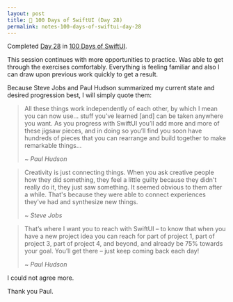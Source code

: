 ```yaml
---
layout: post
title: 📔 100 Days of SwiftUI (Day 28)
permalink: notes-100-days-of-swiftui-day-28
---
```


Completed [Day 28](https://www.hackingwithswift.com/100/swiftui/28) in [100 Days of SwiftUI](https://www.hackingwithswift.com/100/swiftui).

This session continues with more opportunities to practice. Was able to get through the exercises comfortably. Everything is feeling familiar and also I can draw upon previous work quickly to get a result.

Because Steve Jobs and Paul Hudson summarized my current state and desired progression best, I will simply quote them:

> All these things work independently of each other, by which I mean you can now use... stuff you’ve learned [and] can be taken anywhere you want. As you progress with SwiftUI you’ll add more and more of these jigsaw pieces, and in doing so you’ll find you soon have hundreds of pieces that you can rearrange and build together to make remarkable things...
>
> ~ *Paul Hudson* 

> Creativity is just connecting things. When you ask creative people how they did something, they feel a little guilty because they didn't really do it, they just saw something. It seemed obvious to them after a while. That's because they were able to connect experiences they've had and synthesize new things.
>
> ~ *Steve Jobs* 

> That’s where I want you to reach with SwiftUI – to know that when you have a new project idea you can reach for part of project 1, part of project 3, part of project 4, and beyond, and already be 75% towards your goal. You’ll get there – just keep coming back each day!
>
> ~ *Paul Hudson* 

I could not agree more.

Thank you Paul.

